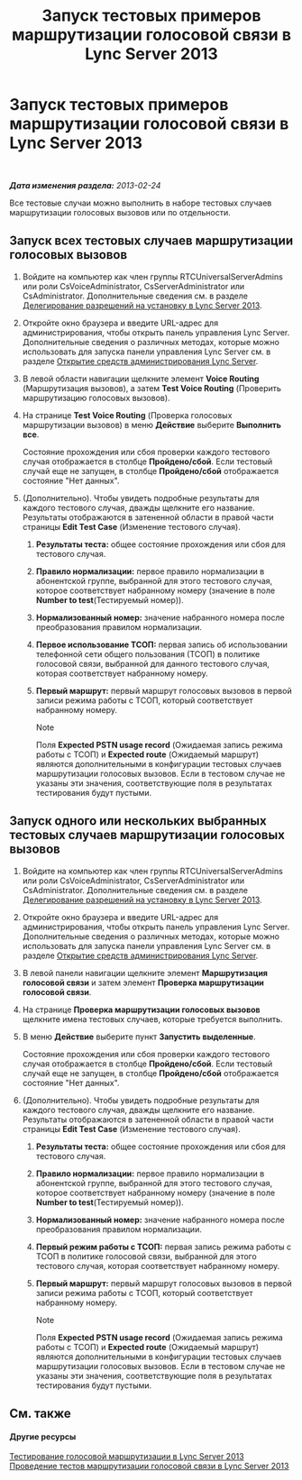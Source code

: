 ﻿---
title: Запуск тестовых примеров маршрутизации голосовой связи в Lync Server 2013
TOCTitle: Запуск тестовых примеров маршрутизации голосовой связи в Lync Server 2013
ms:assetid: fb4d32df-b9ea-4944-8cd7-a6102c78c465
ms:mtpsurl: https://technet.microsoft.com/ru-ru/library/Gg413068(v=OCS.15)
ms:contentKeyID: 49311758
ms.date: 05/19/2016
mtps_version: v=OCS.15
ms.translationtype: HT
---

# Запуск тестовых примеров маршрутизации голосовой связи в Lync Server 2013

 

_**Дата изменения раздела:** 2013-02-24_

Все тестовые случаи можно выполнить в наборе тестовых случаев маршрутизации голосовых вызовов или по отдельности.

## Запуск всех тестовых случаев маршрутизации голосовых вызовов

1.  Войдите на компьютер как член группы RTCUniversalServerAdmins или роли CsVoiceAdministrator, CsServerAdministrator или CsAdministrator. Дополнительные сведения см. в разделе [Делегирование разрешений на установку в Lync Server 2013](lync-server-2013-delegate-setup-permissions.md).

2.  Откройте окно браузера и введите URL-адрес для администрирования, чтобы открыть панель управления Lync Server. Дополнительные сведения о различных методах, которые можно использовать для запуска панели управления Lync Server см. в разделе [Открытие средств администрирования Lync Server](lync-server-2013-open-lync-server-administrative-tools.md).

3.  В левой области навигации щелкните элемент **Voice Routing** (Маршрутизация вызовов), а затем **Test Voice Routing** (Проверить маршрутизацию голосовых вызовов).

4.  На странице **Test Voice Routing** (Проверка голосовых маршрутизации вызовов) в меню **Действие** выберите **Выполнить все**.
    
    Состояние прохождения или сбоя проверки каждого тестового случая отображается в столбце **Пройдено/сбой**. Если тестовый случай еще не запущен, в столбце **Пройдено/сбой** отображается состояние "Нет данных".

5.  (Дополнительно). Чтобы увидеть подробные результаты для каждого тестового случая, дважды щелкните его название. Результаты отображаются в затененной области в правой части страницы **Edit Test Case** (Изменение тестового случая).
    
    1.  **Результаты теста:** общее состояние прохождения или сбоя для тестового случая.
    
    2.  **Правило нормализации:** первое правило нормализации в абонентской группе, выбранной для этого тестового случая, которое соответствует набранному номеру (значение в поле **Number to test**(Тестируемый номер)).
    
    3.  **Нормализованный номер:** значение набранного номера после преобразования правилом нормализации.
    
    4.  **Первое использование ТСОП:** первая запись об использовании телефонной сети общего пользования (ТСОП) в политике голосовой связи, выбранной для данного тестового случая, которая соответствует набранному номеру.
    
    5.  **Первый маршрут:** первый маршрут голосовых вызовов в первой записи режима работы с ТСОП, который соответствует набранному номеру.
        
        > [!note]  
        > Поля <strong>Expected PSTN usage record</strong> (Ожидаемая запись режима работы с ТСОП) и <strong>Expected route</strong> (Ожидаемый маршрут) являются дополнительными в конфигурации тестовых случаев маршрутизации голосовых вызовов. Если в тестовом случае не указаны эти значения, соответствующие поля в результатах тестирования будут пустыми.

## Запуск одного или нескольких выбранных тестовых случаев маршрутизации голосовых вызовов

1.  Войдите на компьютер как член группы RTCUniversalServerAdmins или роли CsVoiceAdministrator, CsServerAdministrator или CsAdministrator. Дополнительные сведения см. в разделе [Делегирование разрешений на установку в Lync Server 2013](lync-server-2013-delegate-setup-permissions.md).

2.  Откройте окно браузера и введите URL-адрес для администрирования, чтобы открыть панель управления Lync Server. Дополнительные сведения о различных методах, которые можно использовать для запуска панели управления Lync Server см. в разделе [Открытие средств администрирования Lync Server](lync-server-2013-open-lync-server-administrative-tools.md).

3.  В левой панели навигации щелкните элемент **Маршрутизация голосовой связи** и затем элемент **Проверка маршрутизации голосовой связи**.

4.  На странице **Проверка маршрутизации голосовых вызовов** щелкните имена тестовых случаев, которые требуется выполнить.

5.  В меню **Действие** выберите пункт **Запустить выделенные**.
    
    Состояние прохождения или сбоя проверки каждого тестового случая отображается в столбце **Пройдено/сбой**. Если тестовый случай еще не запущен, в столбце **Пройдено/сбой** отображается состояние "Нет данных".

6.  (Дополнительно). Чтобы увидеть подробные результаты для каждого тестового случая, дважды щелкните его название. Результаты отображаются в затененной области в правой части страницы **Edit Test Case** (Изменение тестового случая).
    
    1.  **Результаты теста:** общее состояние прохождения или сбоя для тестового случая.
    
    2.  **Правило нормализации:** первое правило нормализации в абонентской группе, выбранной для этого тестового случая, которое соответствует набранному номеру (значение в поле **Number to test**(Тестируемый номер)).
    
    3.  **Нормализованный номер:** значение набранного номера после преобразования правилом нормализации.
    
    4.  **Первый режим работы с ТСОП:** первая запись режима работы с ТСОП в политике голосовой связи, выбранной для этого тестового случая, которая соответствует набранному номеру.
    
    5.  **Первый маршрут:** первый маршрут голосовых вызовов в первой записи режима работы с ТСОП, который соответствует набранному номеру.
        
        > [!note]  
        > Поля <strong>Expected PSTN usage record</strong> (Ожидаемая запись режима работы с ТСОП) и <strong>Expected route</strong> (Ожидаемый маршрут) являются дополнительными в конфигурации тестовых случаев маршрутизации голосовых вызовов. Если в тестовом случае не указаны эти значения, соответствующие поля в результатах тестирования будут пустыми.

## См. также

#### Другие ресурсы

[Тестирование голосовой маршрутизации в Lync Server 2013](lync-server-2013-test-voice-routing.md)  
[Проведение тестов маршрутизации голосовой связи в Lync Server 2013](lync-server-2013-running-voice-routing-tests.md)

